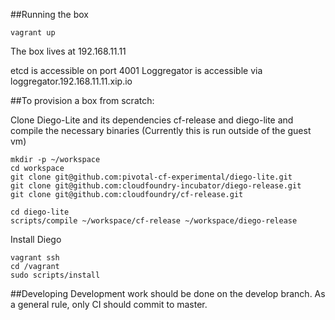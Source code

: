##Running the box
   
    vagrant up
    
The box lives at 192.168.11.11
    
etcd is accessible on port 4001
Loggregator is accessible via loggregator.192.168.11.11.xip.io
    
##To provision a box from scratch:
    
Clone Diego-Lite and its dependencies cf-release and diego-lite and compile the necessary binaries (Currently this is run outside of the guest vm)
   
    mkdir -p ~/workspace
    cd workspace
    git clone git@github.com:pivotal-cf-experimental/diego-lite.git
    git clone git@github.com:cloudfoundry-incubator/diego-release.git
    git clone git@github.com:cloudfoundry/cf-release.git
   
    cd diego-lite
    scripts/compile ~/workspace/cf-release ~/workspace/diego-release
    
Install Diego

    vagrant ssh
    cd /vagrant
    sudo scripts/install


##Developing
  Development work should be done on the develop branch.
  As a general rule, only CI should commit to master.
